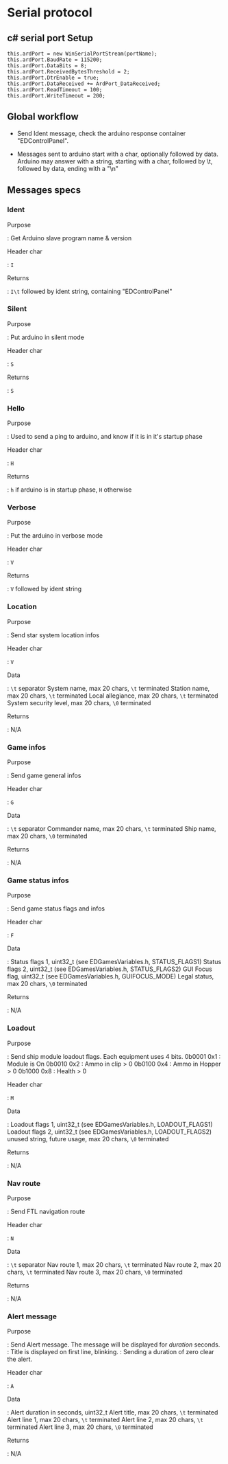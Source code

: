 # Serial protocol

## c# serial port Setup

```c++:
this.ardPort = new WinSerialPortStream(portName);
this.ardPort.BaudRate = 115200;
this.ardPort.DataBits = 8;
this.ardPort.ReceivedBytesThreshold = 2;
this.ardPort.DtrEnable = true;
this.ardPort.DataReceived += ArdPort_DataReceived;
this.ardPort.ReadTimeout = 100;
this.ardPort.WriteTimeout = 200;
```

## Global workflow

- Send Ident message, check the arduino response container "EDControlPanel".

- Messages sent to arduino start with a char, optionally followed by data.
Arduino may answer with a string, starting with a char, followed by \t, followed by data, ending with a "\n"

## Messages specs

### Ident

Purpose

: Get Arduino slave program name & version

Header char

: `I`

Returns

: `I\t` followed by ident string, containing "EDControlPanel"

### Silent

Purpose

: Put arduino in silent mode

Header char

: `S`

Returns

: `S`

### Hello

Purpose

: Used to send a ping to arduino, and know if it is in it's startup phase

Header char

: `H`

Returns

: `h` if arduino is in startup phase, `H` otherwise

### Verbose

Purpose

: Put the arduino in verbose mode

Header char

: `V`

Returns

: `V` followed by ident string

### Location

Purpose

: Send star system location infos

Header char

: `V`

Data

: `\t` separator
  System name, max 20 chars, `\t` terminated
  Station name, max 20 chars, `\t` terminated
  Local allegiance, max 20 chars, `\t` terminated
  System security level, max 20 chars, `\0` terminated

Returns

: N/A

### Game infos

Purpose

: Send game general infos

Header char

: `G`

Data

: `\t` separator
  Commander name, max 20 chars, `\t` terminated
  Ship name, max 20 chars, `\0` terminated

Returns

: N/A

### Game status infos

Purpose

: Send game status flags and infos

Header char

: `F`

Data

: Status flags 1, uint32_t (see EDGamesVariables.h, STATUS_FLAGS1)
  Status flags 2, uint32_t (see EDGamesVariables.h, STATUS_FLAGS2)
  GUI Focus flag, uint32_t (see EDGamesVariables.h, GUIFOCUS_MODE)
  Legal status, max 20 chars, `\0` terminated

Returns

: N/A

### Loadout

Purpose

: Send ship module loadout flags. Each equipment uses 4 bits.
  0b0001 0x1 : Module is On
  0b0010 0x2 : Ammo in clip > 0
  0b0100 0x4 : Ammo in Hopper > 0
  0b1000 0x8 : Health > 0

Header char

: `M`

Data

: Loadout flags 1, uint32_t (see EDGamesVariables.h, LOADOUT_FLAGS1)
  Loadout flags 2, uint32_t (see EDGamesVariables.h, LOADOUT_FLAGS2)
  unused string, future usage, max 20 chars, `\0` terminated

Returns

: N/A

### Nav route

Purpose

: Send FTL navigation route

Header char

: `N`

Data

: `\t` separator
  Nav route 1, max 20 chars, `\t` terminated
  Nav route 2, max 20 chars, `\t` terminated
  Nav route 3, max 20 chars, `\0` terminated

Returns

: N/A

### Alert message

Purpose

: Send Alert message. The message will be displayed for *duration* seconds.
: Title is displayed on first line, blinking.
: Sending a duration of zero clear the alert.

Header char

: `A`

Data

: Alert duration in seconds, uint32_t
  Alert title, max 20 chars, `\t` terminated
  Alert line 1, max 20 chars, `\t` terminated
  Alert line 2, max 20 chars, `\t` terminated
  Alert line 3, max 20 chars, `\0` terminated

Returns

: N/A
